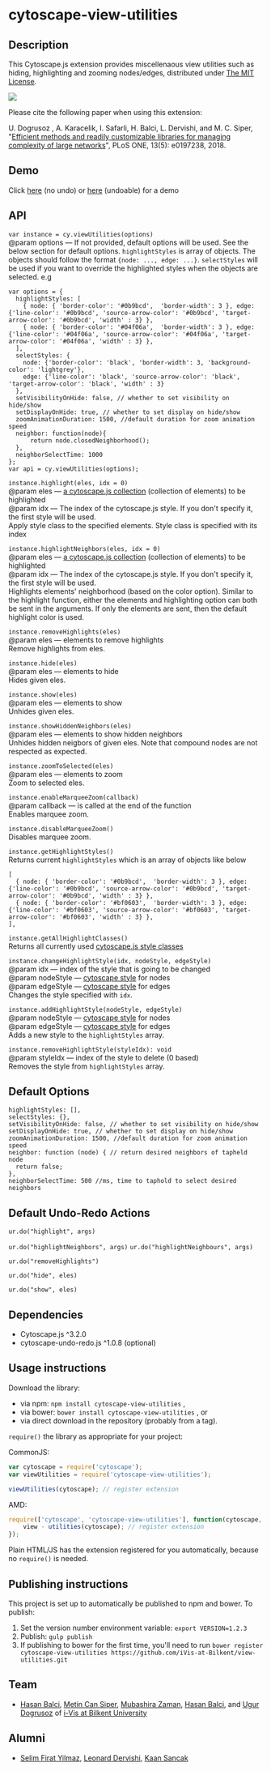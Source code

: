 cytoscape-view-utilities
================================================================================

## Description

This Cytoscape.js extension provides miscellenaous view utilities such as hiding, highlighting and zooming nodes/edges, distributed under [The MIT License](https://opensource.org/licenses/MIT).

![](https://github.com/iVis-at-Bilkent/cytoscape.js-view-utilities/blob/master/view-utilities-extension-demo.gif)

Please cite the following paper when using this extension: 

U. Dogrusoz , A. Karacelik, I. Safarli, H. Balci, L. Dervishi, and M. C. Siper, "[Efficient methods and readily customizable libraries for managing complexity of large networks](https://doi.org/10.1371/journal.pone.0197238)", PLoS ONE, 13(5): e0197238, 2018.

## Demo

Click [here](https://raw.githack.com/iVis-at-Bilkent/cytoscape.js-view-utilities/unstable/demo.html) (no undo) or [here](https://raw.githack.com/iVis-at-Bilkent/cytoscape.js-view-utilities/unstable/demo-undoable.html) (undoable) for a demo

## API

`var instance = cy.viewUtilities(options)` <br />
@param options — If not provided, default options will be used. See the below section for default options.
`highlightStyles` is array of objects. The objects should follow the format `{node: ..., edge: ...}`. `selectStyles` will be used if you want to override the highlighted styles when the objects are selected.
e.g
```
var options = {
  highlightStyles: [
    { node: { 'border-color': '#0b9bcd',  'border-width': 3 }, edge: {'line-color': '#0b9bcd', 'source-arrow-color': '#0b9bcd', 'target-arrow-color': '#0b9bcd', 'width' : 3} },
    { node: { 'border-color': '#04f06a',  'border-width': 3 }, edge: {'line-color': '#04f06a', 'source-arrow-color': '#04f06a', 'target-arrow-color': '#04f06a', 'width' : 3} },
  ],
  selectStyles: { 
    node: {'border-color': 'black', 'border-width': 3, 'background-color': 'lightgrey'}, 
    edge: {'line-color': 'black', 'source-arrow-color': 'black', 'target-arrow-color': 'black', 'width' : 3} 
  },
  setVisibilityOnHide: false, // whether to set visibility on hide/show
  setDisplayOnHide: true, // whether to set display on hide/show
  zoomAnimationDuration: 1500, //default duration for zoom animation speed
  neighbor: function(node){
      return node.closedNeighborhood();
  },
  neighborSelectTime: 1000
};
var api = cy.viewUtilities(options);
```

`instance.highlight(eles, idx = 0)` <br />
@param eles — [a cytoscape.js collection](https://js.cytoscape.org/#cy.collection) (collection of elements) to be highlighted <br />
@param idx — The index of the cytoscape.js style. If you don't specify it, the first style will be used. <br />
Apply style class to the specified elements. Style class is specified with its index <br />

`instance.highlightNeighbors(eles, idx = 0)` <br />
@param eles — [a cytoscape.js collection](https://js.cytoscape.org/#cy.collection) (collection of elements) to be highlighted <br />
@param idx — The index of the cytoscape.js style. If you don't specify it, the first style will be used. <br />
Highlights elements' neighborhood (based on the color option). Similar to the highlight function, either the elements and highlighting option can both be sent in the arguments. If only the elements are sent, then the default highlight color is used.

`instance.removeHighlights(eles)` <br />
@param eles — elements to remove highlights <br />
Remove highlights from eles.

`instance.hide(eles)` <br />
@param eles — elements to hide <br />
Hides given eles.

`instance.show(eles)` <br />
@param eles — elements to show <br />
Unhides given eles.

`instance.showHiddenNeighbors(eles)` <br />
@param eles — elements to show hidden neighbors <br />
Unhides hidden neigbors of given eles. Note that compound nodes are not respected as expected.

`instance.zoomToSelected(eles)` <br />
@param eles — elements to zoom <br />
Zoom to selected eles.

`instance.enableMarqueeZoom(callback)` <br />
@param callback — is called at the end of the function <br />
Enables marquee zoom.

`instance.disableMarqueeZoom()` <br />
Disables marquee zoom.

`instance.getHighlightStyles()` <br />
Returns current `highlightStyles` which is an array of objects like below
``` 
[
  { node: { 'border-color': '#0b9bcd',  'border-width': 3 }, edge: {'line-color': '#0b9bcd', 'source-arrow-color': '#0b9bcd', 'target-arrow-color': '#0b9bcd', 'width' : 3} },
  { node: { 'border-color': '#bf0603',  'border-width': 3 }, edge: {'line-color': '#bf0603', 'source-arrow-color': '#bf0603', 'target-arrow-color': '#bf0603', 'width' : 3} },
],
```

`instance.getAllHighlightClasses()` <br />
Returns all currently used [cytoscape.js style classes](https://js.cytoscape.org/#selectors/group-class-amp-id) 

`instance.changeHighlightStyle(idx, nodeStyle, edgeStyle) ` <br />
@param idx — index of the style that is going to be changed <br />
@param nodeStyle — [cytoscape style](https://js.cytoscape.org/#style) for nodes <br />
@param edgeStyle — [cytoscape style](https://js.cytoscape.org/#style) for edges <br />
Changes the style specified with `idx`.

`instance.addHighlightStyle(nodeStyle, edgeStyle) ` <br />
@param nodeStyle — [cytoscape style](https://js.cytoscape.org/#style) for nodes <br />
@param edgeStyle — [cytoscape style](https://js.cytoscape.org/#style) for edges <br />
Adds a new style to the `highlightStyles` array.

`instance.removeHighlightStyle(styleIdx): void` <br />
@param styleIdx —  index of the style to delete (0 based) <br />
Removes the style from `highlightStyles` array.

## Default Options
```
highlightStyles: [],
selectStyles: {},
setVisibilityOnHide: false, // whether to set visibility on hide/show
setDisplayOnHide: true, // whether to set display on hide/show
zoomAnimationDuration: 1500, //default duration for zoom animation speed
neighbor: function (node) { // return desired neighbors of tapheld node
  return false;
},
neighborSelectTime: 500 //ms, time to taphold to select desired neighbors
```

## Default Undo-Redo Actions

`ur.do("highlight", args)` 

`ur.do("highlightNeighbors", args)` 
`ur.do("highlightNeighbours", args)` 

`ur.do("removeHighlights")` 

`ur.do("hide", eles)` 

`ur.do("show", eles)` 

## Dependencies

 * Cytoscape.js ^3.2.0
 * cytoscape-undo-redo.js ^1.0.8 (optional)

## Usage instructions

Download the library:
 * via npm: `npm install cytoscape-view-utilities` , 
 * via bower: `bower install cytoscape-view-utilities` , or
 * via direct download in the repository (probably from a tag).

`require()` the library as appropriate for your project:

CommonJS:

``` js
var cytoscape = require('cytoscape');
var viewUtilities = require('cytoscape-view-utilities');

viewUtilities(cytoscape); // register extension
```

AMD:

``` js
require(['cytoscape', 'cytoscape-view-utilities'], function(cytoscape, view - utilities) {
    view - utilities(cytoscape); // register extension
});
```

Plain HTML/JS has the extension registered for you automatically, because no `require()` is needed.

## Publishing instructions

This project is set up to automatically be published to npm and bower. To publish:

1. Set the version number environment variable: `export VERSION=1.2.3` 
1. Publish: `gulp publish` 
1. If publishing to bower for the first time, you'll need to run `bower register cytoscape-view-utilities https://github.com/iVis-at-Bilkent/view-utilities.git` 

## Team

  + [Hasan Balci](https://github.com/hasanbalci), [Metin Can Siper](https://github.com/metincansiper), [Mubashira Zaman](https://github.com/MobiZaman), [Hasan Balci](https://github.com/hasanbalci), and [Ugur Dogrusoz](https://github.com/ugurdogrusoz) of [i-Vis at Bilkent University](http://www.cs.bilkent.edu.tr/~ivis)

## Alumni

  + [Selim Firat Yilmaz](https://github.com/mrsfy), [Leonard Dervishi](https://github.com/leonarddrv), [Kaan Sancak](https://github.com/kaansancak)

